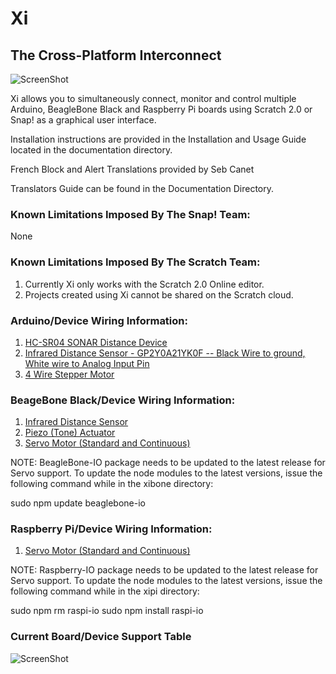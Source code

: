 Xi
======
## The Cross-Platform Interconnect

![ScreenShot](https://raw.github.com/MrYsLab/Xi/master/documentation/drawings/XiLogo.png)

Xi allows you to simultaneously connect, monitor and control multiple Arduino, 
BeagleBone Black and Raspberry Pi boards using Scratch 2.0 or Snap! as a graphical user interface.

Installation instructions are provided in the Installation and Usage Guide located in the documentation directory.

French Block and Alert Translations provided by Seb Canet

Translators Guide can be found in the Documentation Directory.

### Known Limitations Imposed By The Snap! Team:
None

### Known Limitations Imposed By The Scratch Team:
1. Currently Xi only works with the Scratch 2.0 Online editor.
2. Projects created using Xi cannot be shared on the Scratch cloud.


### Arduino/Device Wiring Information:
1.    [HC-SR04 SONAR Distance Device](https://github.com/rwaldron/johnny-five/blob/master/docs/ping.md)
2.    [Infrared Distance Sensor  - GP2Y0A21YK0F -- Black Wire to ground, White wire to Analog Input Pin](https://www.adafruit.com/products/164)
3.    [4 Wire Stepper Motor](https://learn.adafruit.com/adafruit-arduino-lesson-16-stepper-motors/breadboard-layout)

### BeageBone Black/Device Wiring Information:
1.    [Infrared Distance Sensor](https://raw.github.com/MrYsLab/Xi/master/documentation/drawings/BBB_infraredWiring.png)
2.    [Piezo (Tone) Actuator](https://raw.github.com/MrYsLab/Xi/master/documentation/drawings/BBB_PiezoWiring.png)
3.    [Servo Motor (Standard and Continuous)](https://raw.github.com/MrYsLab/Xi/master/documentation/drawings/BBBservoWiring.png)


NOTE: BeagleBone-IO package needs to be updated to the latest release for Servo support. To update the node modules
to the latest versions, issue the following command while in the xibone directory:

sudo npm update beaglebone-io


### Raspberry Pi/Device Wiring Information:
1.    [Servo Motor (Standard and Continuous)](https://raw.github.com/MrYsLab/Xi/master/documentation/drawings/RPiServoWiring.png)

NOTE: Raspberry-IO package needs to be updated to the latest release for Servo support. To update the node modules
to the latest versions, issue the following command while in the xipi directory:

sudo npm rm raspi-io
sudo npm install raspi-io


### Current Board/Device Support Table
![ScreenShot](https://raw.github.com/MrYsLab/Xi/master/documentation/drawings/StatusTable_31Dec14.png)